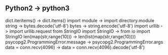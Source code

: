 Python2                           -> python3
--------------------------------------------------------------
dict.iteritems()                  -> dict.items()
import module                     -> import directory.module
string                            -> bytes.decode('utf-8')
bytes                             -> string.encode('utf-8')
import urllib                     -> import urllib.request
from StringIO import StringIO     -> from io import StringIO
len(map(str,range(10)))           -> len(list(map(str,range(10))))
psycopg2.ProgrammingError.message -> psycopg2.ProgrammingError.args
data = conn.recv(4096)            -> data = conn.recv(4096).decode('utf-8')
